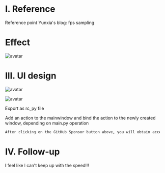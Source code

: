 #  I. Reference 

Reference point Yunxia's blog: fps sampling 

#  Effect 

![avatar]( 467aab3cd43c4d5e9fb2e48d89172a19.png) 

#  III. UI design 

![avatar]( bf204ab946f74ceb930740325d92cf91.png) 

![avatar]( f1af4acca8284bf7b2c9c59be28978d0.png) 

 Export as rc_py file  

Add an action to the mainwindow and bind the action to the newly created window, depending on main.py operation 

 ```python  
After clicking on the GitHub Sponsor button above, you will obtain access permissions to my private code repository ( https://github.com/slowlon/my_code_bar ) to view this blog code. By searching the code number of this blog, you can find the code you need, code number is: 2024020309573784059
 ```  
#  IV. Follow-up 

I feel like I can't keep up with the speed!!! 


